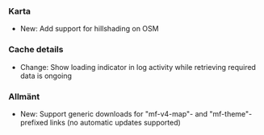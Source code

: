 
### Karta
- New: Add support for hillshading on OSM

### Cache details
- Change: Show loading indicator in log activity while retrieving required data is ongoing

### Allmänt
- New: Support generic downloads for "mf-v4-map"- and "mf-theme"-prefixed links (no automatic updates supported)
